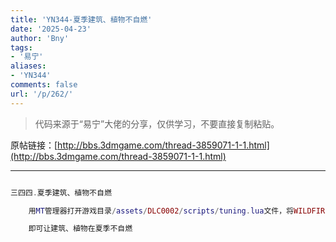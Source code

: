 ```yaml
---
title: 'YN344-夏季建筑、植物不自燃'
date: '2025-04-23'
author: 'Bny'
tags:
- '易宁'
aliases:
- 'YN344'
comments: false
url: '/p/262/'
---
```


> 代码来源于“易宁”大佬的分享，仅供学习，不要直接复制粘贴。

原帖链接：[http://bbs.3dmgame.com/thread-3859071-1-1.html](http://bbs.3dmgame.com/thread-3859071-1-1.html)

---

```lua  

三四四.夏季建筑、植物不自燃

	用MT管理器打开游戏目录/assets/DLC0002/scripts/tuning.lua文件，将WILDFIRE_THRESHOLD = 80,替换为WILDFIRE_THRESHOLD = 800,

	即可让建筑、植物在夏季不自燃

```  

